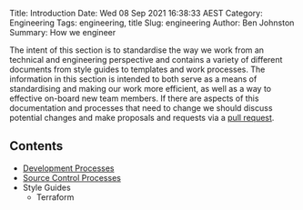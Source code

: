 Title: Introduction 
Date: Wed 08 Sep 2021 16:38:33 AEST
Category: Engineering 
Tags: engineering, title 
Slug: engineering 
Author: Ben Johnston 
Summary: How we engineer

The intent of this section is to standardise the way we work from an technical and engineering perspective and contains a variety of different documents from style guides to templates and work processes.  The information in this section is intended to both serve as a means of standardising and making our work more efficient, as well as a way to effective on-board new team members.  If there are aspects of this documentation and processes that need to change we should discuss potential changes and make proposals and requests via a [pull request](https://github.com/harrison-ai/dataeng-handbook/pulls). 

## Contents
* [Development Processes]({filename}dev.md)
* [Source Control Processes]({filename}source.md)
* Style Guides
  * Terraform